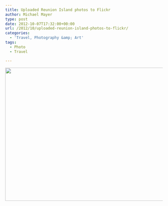 ```yaml
---
title: Uploaded Reunion Island photos to Flickr
author: Michael Mayer
type: post
date: 2012-10-07T17:32:00+00:00
url: /2012/10/uploaded-reunion-island-photos-to-flickr/
categories:
  - 'Travel, Photography &amp; Art'
tags:
  - Photo
  - Travel

---
```

[<img class="alignnone size-full wp-image-1578" title="Reunion Island" src="http://www.nulldevice.de/wp-content/uploads/2012/10/8062553231_3dd7280785_z.jpeg" alt="" width="640" height="426" srcset="https://blog.liquidbytes.net/wp-content/uploads/2012/10/8062553231_3dd7280785_z.jpeg 640w, https://blog.liquidbytes.net/wp-content/uploads/2012/10/8062553231_3dd7280785_z-500x332.jpeg 500w" sizes="(max-width: 640px) 100vw, 640px" />][1]

 [1]: http://www.flickr.com/photos/michael_mayer/sets/72157631711046059/